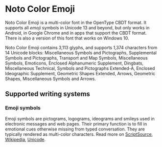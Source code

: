 
# Noto Color Emoji

Noto Color Emoji is a multi-color font in the OpenType CBDT format. It supports all _emoji_ symbols in Unicode 13 and beyond, but only works in Android, in Google Chrome and in apps that support the CBDT format. There is also a version of this font that works on Windows 10. 

Noto Color Emoji contains 3,113 glyphs, and supports 1,374 characters from 14 Unicode blocks: Miscellaneous Symbols and Pictographs, Supplemental Symbols and Pictographs, Transport and Map Symbols, Miscellaneous Symbols, Emoticons, Enclosed Alphanumeric Supplement, Dingbats, Miscellaneous Technical, Symbols and Pictographs Extended-A, Enclosed Ideographic Supplement, Geometric Shapes Extended, Arrows, Geometric Shapes, Miscellaneous Symbols and Arrows.


## Supported writing systems


### Emoji symbols

Emoji symbols are pictograms, logograms, ideograms and smileys used in electronic messages and web pages. Their primary function is to fill in emotional cues otherwise missing from typed conversation. They are typically rendered as multi-color characters. Read more on [ScriptSource](https://scriptsource.org/scr/Zsye), [Wikipedia](https://en.wikipedia.org/wiki/ISO_15924:Zsye), [Unicode](https://www.unicode.org/versions/Unicode13.0.0/ch22.pdf#G12367).

